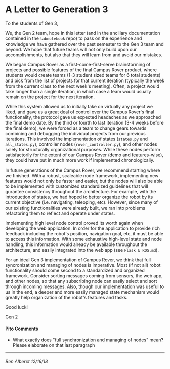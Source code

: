 # A Letter to Generation 3

To the students of Gen 3,

We, the Gen 2 team, hope in this letter (and in the ancillary documentation contained in the `labnotebook` repo) to pass on the experience and knowledge we have gathered over the past semester to the Gen 3 team and beyond.  We hope that future teams will not only build upon our accomplishments, but also that they will learn from and avoid our mistakes.

We began Campus Rover as a first-come-first-serve brainstorming of projects and possible features of the final Campus Rover product, where students would create teams (1-3 student sized teams for 6 total students) and pick from the list of projects for that current iteration (typically the week from the current class to the next week's meeting).  Often, a project would take longer than a single iteration, in which case a team would usually remain on the project for the next iteration.

While this system allowed us to initially take on virtually any project we liked, and gave us a great deal of control over the Campus Rover's final functionality, the protocol gave us expected headaches as we approached the final demo date.  By the third or fourth to last iteration (3-4 weeks before the final demo), we were forced as a team to change gears towards combining and debugging the individual projects from our previous iterations.  This involved the implementation of states (`states.py` and `all_states.py`), controller nodes (`rover_controller.py`), and other nodes solely for structurally organizational purposes.  While these nodes perform satisfactorily for the extent of our Campus Rover (demo and features-wise), they could have put in much more work if implemented chronologically.

In future generations of the Campus Rover, we recommend starting where we finished.  With a robust, scaleable node framework, implementing new features would not only be faster and easier, but the nodes will also be able to be implemented with customized standardized guidelines that will gurantee consistency throughout the architecture.  For example, with the introduction of states, we had hoped to better organize the robot by its current objective (i.e. navigating, teleoping, etc).  However, since many of our existing functionalities were already built, we ran into problems refactoring them to reflect and operate under states.

Implementing high level node control proved its worth again when developing the web application.  In order for the application to provide rich feedback including the robot's position, navigation goal, etc, it must be able to access this information.  With some exhaustive high-level state and node handling, this information would already be available throughout the architecture, and easily integrated into the web app (see `Flask & ROS.md`).

For an ideal Gen 3 implementation of Campus Rover, we think that full syncronization and managing of nodes is imperative.  Most (if not all) robot functionality should come second to a standardized and organized framework.  Consider sorting messages coming from sensors, the web app, and other nodes, so that any subscribing node can easily select and sort through incoming messages.  Also, though our implementation was useful to us in the end, a deeper and more easily managed state mechanism would greatly help organization of the robot's features and tasks.

Good luck!

Gen 2

#### Pito Comments
* What exactly does "full synchronization and managing of nodes" mean? Please elaborate on that last paragraph

---
###### _Ben Alberxt 12/16/18_
